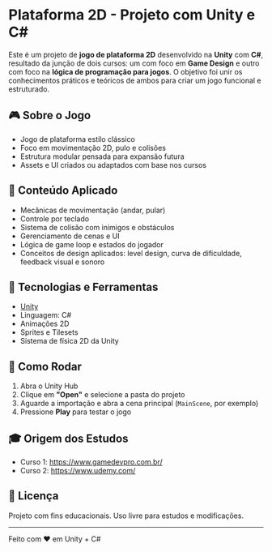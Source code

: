 # Plataforma 2D - Projeto com Unity e C#

Este é um projeto de **jogo de plataforma 2D** desenvolvido na **Unity** com **C#**, resultado da junção de dois cursos: um com foco em **Game Design** e outro com foco na **lógica de programação para jogos**. O objetivo foi unir os conhecimentos práticos e teóricos de ambos para criar um jogo funcional e estruturado.

## 🎮 Sobre o Jogo

- Jogo de plataforma estilo clássico
- Foco em movimentação 2D, pulo e colisões
- Estrutura modular pensada para expansão futura
- Assets e UI criados ou adaptados com base nos cursos

## 🧠 Conteúdo Aplicado

- Mecânicas de movimentação (andar, pular)
- Controle por teclado
- Sistema de colisão com inimigos e obstáculos
- Gerenciamento de cenas e UI
- Lógica de game loop e estados do jogador
- Conceitos de design aplicados: level design, curva de dificuldade, feedback visual e sonoro

## 🔧 Tecnologias e Ferramentas

- [Unity](https://unity.com/)
- Linguagem: C#
- Animações 2D
- Sprites e Tilesets
- Sistema de física 2D da Unity

## 🚀 Como Rodar

1. Abra o Unity Hub
2. Clique em **"Open"** e selecione a pasta do projeto
3. Aguarde a importação e abra a cena principal (`MainScene`, por exemplo)
4. Pressione **Play** para testar o jogo

## 🎓 Origem dos Estudos

- Curso 1: https://www.gamedevpro.com.br/
- Curso 2: https://www.udemy.com/

## 📄 Licença

Projeto com fins educacionais. Uso livre para estudos e modificações.

---

Feito com ❤️ em Unity + C#


